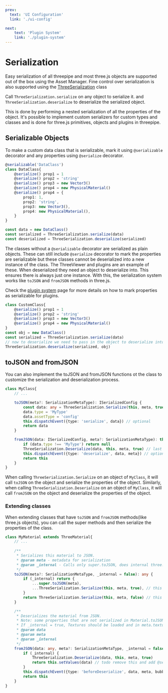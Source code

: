```yaml
---
prev:
  text: 'UI Configuration'
  link: './ui-config'

next:
    text: 'Plugin System'
    link: './plugin-system'
---
```


# Serialization

Easy serialization of all threepipe and most three.js objects are supported out of the box using the Asset Manager. Fine control over serialization is also supported using the [ThreeSerialization](https://threepipe.org/docs/classes/ThreeSerialization.html) class

Call `ThreeSerialization.serialize` on any object to serialize it.
and `ThreeSerialization.deserialize` to deserialize the serialized object.

This is done by performing a nested serialization of all the properties of the object.
It's possible to implement custom serializers for custom types and classes and is done for three.js primitives,
objects and plugins in threepipe.

## Serializable Objects

To make a custom data class that is serializable,
mark it using `@serializable` decorator and any properties using `@serialize` decorator.
```typescript
@serializable('DataClass')
class DataClass{
    @serialize() prop1 = 1
    @serialize() prop2 = 'string'
    @serialize() prop3 = new Vector3()
    @serialize() prop4 = new PhysicalMaterial()
    @serialize() prop4 = {
        prop1: 1,
        prop2: 'string',
        prop3: new Vector3(),
        prop4: new PhysicalMaterial(),
    }
}

const data = new DataClass()
const serialized = ThreeSerialization.serialize(data)
const deserialized = ThreeSerialization.deserialize(serialized)
```

The classes without a `@serializable` decorator are serialized as plain objects.
These can still include `@serialize` decorator to mark the properties are serializable
but these classes cannot be deserialized into a new instance of the class.
The ThreeViewer and plugins are an example of these.
When deserialized they need an object to deserialize into.
This ensures there is always just one instance.
With this, the serialization system works like `toJSON` and `fromJSON` methods in three.js.

Check the [plugin system](https://threepipe.org/guide/features.html#plugin-system) page for more details on how to mark properties as serializable for plugins.

```typescript
class CustomClass{
    @serialize() prop1 = 1
    @serialize() prop2 = 'string'
    @serialize() prop3 = new Vector3()
    @serialize() prop4 = new PhysicalMaterial()
}
const obj = new DataClass()
const serialized = ThreeSerialization.serialize(data)
// now to deserialize we need to pass in the object to deserialize into
ThreeSerialization.deserialize(serialized, obj)
```

## toJSON and fromJSON 

You can also implement the toJSON and fromJSON functions ot the class to customize the serialization and deserialization process. 

```typescript
class MyClass{
    // ...

    toJSON(meta?: SerializationMetaType): ISerializedConfig {
        const data: any = ThreeSerialization.Serialize(this, meta, true) // last param set to true to indicate not to call toJSON.
        data.type = 'MyType'
        data.assetType = 'config'
        this.dispatchEvent({type: 'serialize', data}) // optional
        return data
    }

    fromJSON(data: ISerializedConfig, meta?: SerializationMetaType): this|null|Promise<this|null> {
        if (data.type !== 'MyType') return null
        ThreeSerialization.Deserialize(data, this, meta, true) // last param set to true to indicate not to call fromJSON.
        this.dispatchEvent({type: 'deserialize', data, meta}) // optional
        return this
    }
}
```

When calling `ThreeSerialization.Serialize` on an object of `MyClass`, it will call `toJSON` on the object and serialize the properties of the object. Similarly, when calling `ThreeSerialization.Deserialize` on an object of `MyClass`, it will call `fromJSON` on the object and deserialize the properties of the object.

### Extending classes

When extending classes that have `toJSON` and `fromJSON` methods(like three.js objects), you can call the super methods and then serialize the properties of the class.

```typescript
class MyMaterial extends ThreeMaterial{
    // ...
    
    /**
     * Serializes this material to JSON.
     * @param meta - metadata for serialization
     * @param _internal - Calls only super.toJSON, does internal three.js serialization and `@serialize` tags. Set it to true only if you know what you are doing. This is used in Serialization->serializer->material
     */
    toJSON(meta?: SerializationMetaType, _internal = false): any {
        if (_internal) return {
            ...super.toJSON(meta),
            ...ThreeSerialization.Serialize(this, meta, true), // this will serialize the properties of this class(like defined with @serialize and @serialize attribute)
        }
        return ThreeSerialization.Serialize(this, meta, false) // this will call toJSON again, but with baseOnly=true, that's why we set isThis to false.
    }

    /**
     * Deserializes the material from JSON.
     * Note: some properties that are not serialized in Material.toJSON when they are default values (like side, alphaTest, blending, maps), they wont be reverted back if not present in JSON
     * If _internal = true, Textures should be loaded and in meta.textures before calling this method.
     * @param data
     * @param meta
     * @param _internal
     */
    fromJSON(data: any, meta?: SerializationMetaType, _internal = false): this | null {
        if (_internal) {
            ThreeSerialization.Deserialize(data, this, meta, true)
            return this.setValues(data) // todo remove this and add @serialize decorator to properties
        }
        this.dispatchEvent({type: 'beforeDeserialize', data, meta, bubbleToObject: true, bubbleToParent: true})
        return this
    }
}
```
